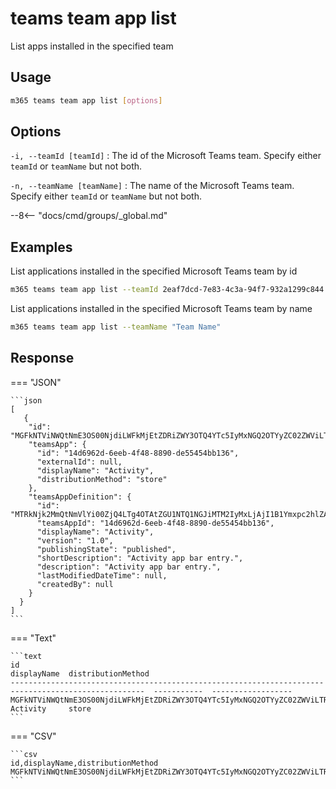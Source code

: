 # teams team app list

List apps installed in the specified team

## Usage

```sh
m365 teams team app list [options]
```

## Options

`-i, --teamId [teamId]`
: The id of the Microsoft Teams team. Specify either `teamId` or `teamName` but not both.

`-n, --teamName [teamName]`
: The name of the Microsoft Teams team. Specify either `teamId` or `teamName` but not both.


--8<-- "docs/cmd/groups/_global.md"

## Examples

List applications installed in the specified Microsoft Teams team by id

```sh
m365 teams team app list --teamId 2eaf7dcd-7e83-4c3a-94f7-932a1299c844
```

List applications installed in the specified Microsoft Teams team by name

```sh
m365 teams team app list --teamName "Team Name"
```

## Response

=== "JSON"

    ```json
    [
       {
        "id": "MGFkNTViNWQtNmE3OS00NjdiLWFkMjEtZDRiZWY3OTQ4YTc5IyMxNGQ2OTYyZC02ZWViLTRmNDgtODg5MC1kZTU1NDU0YmIxMzY=",
        "teamsApp": {
          "id": "14d6962d-6eeb-4f48-8890-de55454bb136",
          "externalId": null,
          "displayName": "Activity",
          "distributionMethod": "store"
        },
        "teamsAppDefinition": {
          "id": "MTRkNjk2MmQtNmVlYi00ZjQ4LTg4OTAtZGU1NTQ1NGJiMTM2IyMxLjAjI1B1Ymxpc2hlZA==",
          "teamsAppId": "14d6962d-6eeb-4f48-8890-de55454bb136",
          "displayName": "Activity",
          "version": "1.0",
          "publishingState": "published",
          "shortDescription": "Activity app bar entry.",
          "description": "Activity app bar entry.",
          "lastModifiedDateTime": null,
          "createdBy": null
        }
      }
    ]
    ```

=== "Text"

    ```text
    id                                                                                                    displayName  distributionMethod
    ----------------------------------------------------------------------------------------------------  -----------  ------------------
    MGFkNTViNWQtNmE3OS00NjdiLWFkMjEtZDRiZWY3OTQ4YTc5IyMxNGQ2OTYyZC02ZWViLTRmNDgtODg5MC1kZTU1NDU0YmIxMzY=  Activity     store
    ```

=== "CSV"

    ```csv
    id,displayName,distributionMethod
    MGFkNTViNWQtNmE3OS00NjdiLWFkMjEtZDRiZWY3OTQ4YTc5IyMxNGQ2OTYyZC02ZWViLTRmNDgtODg5MC1kZTU1NDU0YmIxMzY=,Activity,store
    ```
